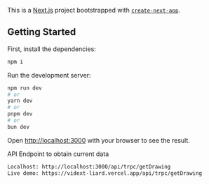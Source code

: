 This is a [Next.js](https://nextjs.org) project bootstrapped with [`create-next-app`](https://nextjs.org/docs/app/api-reference/cli/create-next-app).

## Getting Started

First, install the dependencies:

```bash
npm i

```

Run the development server:

```bash
npm run dev
# or
yarn dev
# or
pnpm dev
# or
bun dev
```

Open [http://localhost:3000](http://localhost:3000) with your browser to see the result.

API Endpoint to obtain current data

```bash
Localhost: http://localhost:3000/api/trpc/getDrawing
Live demo: https://vidext-liard.vercel.app/api/trpc/getDrawing
```
